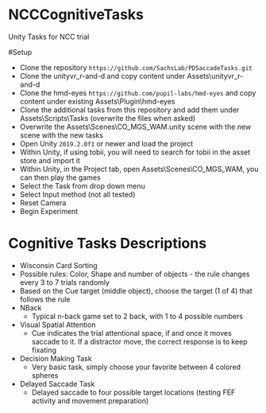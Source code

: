 # NCCCognitiveTasks
Unity Tasks for NCC trial

#Setup
* Clone the repository `https://github.com/SachsLab/PDSaccadeTasks.git` 
* Clone the unityvr_r-and-d and copy content under Assets\unityvr_r-and-d
*	Clone the hmd-eyes `https://github.com/pupil-labs/hmd-eyes` and copy content under existing Assets\Plugin\hmd-eyes
*	Clone the additional tasks from this repository and add them under Assets\Scripts\Tasks (overwrite the files when asked)
*	Overwrite the Assets\Scenes\CO_MGS_WAM.unity scene with the new scene with the new tasks
*	Open Unity `2019.2.0f1` or newer and load the project
*	Within Unity, if using tobii, you will need to search for tobii in the asset store and import it
*	Within Unity, in the Project tab, open Assets\Scenes\CO_MGS_WAM, you can then play the games
  *	Select the Task from drop down menu
  *	Select Input method (not all tested)
  *	Reset Camera
  *	Begin Experiment

# Cognitive Tasks Descriptions
*	Wisconsin Card Sorting 
  * Possible rules: Color, Shape and number of objects - the rule changes every 3 to 7 trials randomly
  * Based on the Cue target (middle object), choose the target (1 of 4) that follows the rule
* NBack 
  * Typical n-back game set to 2 back, with 1 to 4 possible numbers
* Visual Spatial Attention 
  * Cue indicates the trial attentional space, if and once it moves saccade to it. If a distractor move, the correct response is to keep fixating
* Decision Making Task 
  * Very basic task, simply choose your favorite between 4 colored spheres
* Delayed Saccade Task
  * Delayed saccade to four possible target locations (testing FEF activity and movement preparation)


